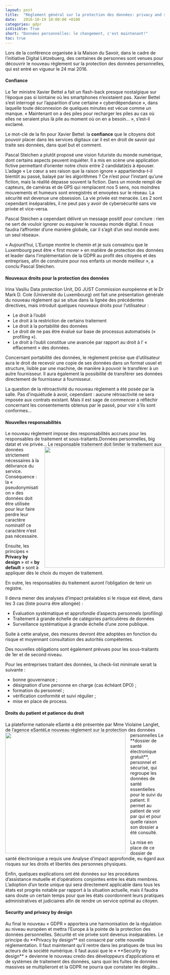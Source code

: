 ```yaml
---
layout: post
title:  "Règlement général sur la protection des données: privacy and security by design"
date:   2016-10-19 10:00:00 +0100
categories: gdpr
isVisible: True
short: "Données personnelles: le changement, c'est maintenant!"
toc: true
---
```

Lors de la conférence organisée à la Maison du Savoir, dans le cadre de l’initiative Digital Lëtzebuerg, des centaines de personnes sont venues pour découvrir le nouveau règlement sur la protection des données personnelles, qui est entré en vigueur le 24 mai 2016.

<h4 class="titre-page">Confiance</h4>
Le 1er ministre Xavier Bettel a fait un flash-back presque nostalgique sur l’époque pas si lointaine où les smartphones n’existaient pas. Xavier Bettel  s’est interrogé sur l’apparition d’une certaine « cyberdépendance », dans laquelle toute déconnexion de quelques minutes est vécue comme un manque. « Maintenant on a des piles pour recharger les piles au cas où elles ne seraient plus là pile au moment où on en a besoin… », s’est-il exclamé.

Le mot-clé de la fin pour Xavier Bettel: la **confiance** que le citoyens doit pouvoir placer dans les services digitaux car il est en droit de savoir qui traite ses données, dans quel but et comment.

Pascal Steichen a plutôt proposé une vision futuriste du monde numérique, dont certains aspects peuvent inquiéter. Il a mis en scène une application fictive permettant d’orienter notre choix entre 2 candidat(e)s à épouser. L’adage « Le cœur a ses raison que la raison ignore » appartiendra-t-il bientôt au passé, balayé par les algorithmes ? Ce n’est pour l’instant qu’une fiction, mais la réalité dépasse souvent la fiction. Dans un monde rempli de capteurs, de caméras et de GPS qui remplacent nos 5 sens, nos moindres mouvements et humeurs sont enregistrés et envoyées sur le réseau. La sécurité est devenue une obsession. La vie privée est menacée. Les 2 sont cependant inséparables, il ne peut pas y avoir de cybersécurité sans vie privée et vice-versa.

Pascal Steichen a cependant délivré un message positif pour conclure : rien ne sert de vouloir ignorer ou esquiver le nouveau monde digital. Il nous faudra l’affronter d’une manière globale, car il s’agit d’un seul monde avec un seul réseau».

« Aujourd’hui, L’Europe montre le chemin et je suis convaincu que le Luxembourg peut être « first mover » en matière de protection des données et leader dans l’implémentation de la GDPR au profit des citoyens et des entreprises, afin de construire pour nos enfants un monde meilleur », a conclu Pascal Steichen.

<h4 class="titre-page">Nouveaux droits pour la protection des données</h4>
Irina Vasiliu Data protection Unit, DG JUST Commission européenne et le Dr Mark D. Cole (Université du Luxembourg) ont fait une présentation générale du nouveau règlement qui se situe dans la lignée des précédentes directives, mais introduit quelques nouveaux droits pour l’utilisateur :

* Le droit à l’oubli
* Le droit à la restriction de certains traitement
* Le droit à la portabilité des données
* Le droit de ne pas être évalué sur base de processus automatisés (« profiling »).
* Le droit à l’oubli constitue une avancée par rapport au droit à l’ « effacement » des données.

Concernant portabilité des données, le règlement précise que d’utilisateur aura le droit de recevoir une copie de ses données dans un format usuel et structure, lisible par une machine, de manière à pouvoir le transférer à un autre fournisseur. Il aura également la possibilité de transférer ses données directement de fournisseur à fournisseur.

La question de la rétroactivité du nouveau règlement a été posée par la salle. Pas d’inquiétude à avoir, cependant : aucune rétroactivité ne sera imposée aux contrats existant.  Mais il est sage de commencer à réfléchir concernant les consentements obtenus par le passé, pour voir s’ils sont conformes…

<h4 class="titre-page">Nouvelles responsabilités</h4>
Le nouveau règlement impose des responsabilités accrues pour les responsables de traitement et sous-traitants.Données personnelles, big datat et vie privée...

<img src="{{ '/assets/img/201610/pascal-steichen-7.jpg' | relative_url }}" style="float:right; width:380px; margin-left: 15px;" />
Le responsable traitement doit limiter le traitement aux données strictement nécessaires à la délivrance du service. Conséquence : la « pseudonymisation » des données doit être utilisée pour leur faire perdre leur caractère nominatif ce caractère n’est pas nécessaire.

Ensuite, les principes « **Privacy by design** » et « **by default** » sont à appliquer dès le choix du moyen de traitement.

En outre, les responsables du traitement auront l’obligation de tenir un registre.

Il devra mener des analyses d’impact préalables si le risque est élevé, dans les 3 cas (liste pourra être allongée) :

* Évaluation systématique et approfondie d’aspects personnels (profiling)
* Traitement à grande échelle de catégories particulières de données
* Surveillance systématique à grande échelle d’une zone publique.

Suite à cette analyse, des mesures devront être adoptées en fonction du risque et moyennant consultation des autorités compétentes.

Des nouvelles obligations sont également prévues pour les sous-traitants de 1er et de second niveau.

Pour les entreprises traitant des données, la check-list minimale serait la suivante :

* bonne gouvernance ;
* désignation d’une personne en charge (cas échéant DPO) ;
* formation du personnel ;
* vérification conformité et suivi régulier ;
* mise en place de process.

<h4 class="titre-page">Droits du patient et patience du droit</h4>
La plateforme nationale eSanté a été présentée par Mme Violaine Langlet, de l’agence eSantéLe nouveau réglement sur la protection des données personnelles

<img src="{{ '/assets/img/201610/pascal-steichen-10.jpg' | relative_url }}" style="float:left; width:380px; margin-right: 15px;" />
Le **dossier de santé électronique gratuit**, personnel et sécurisé, qui regroupe les données de santé essentielles pour le suivi du patient. Il permet au patient de voir par qui et pour quelle raison son dossier a été consulté.

La mise en place de ce dossier de santé électronique a requis une Analyse d’impact approfondie, eu égard aux risques sur les droits et libertés des personnes physiques.

Enfin, quelques explications ont été données sur les procédures d’assistance mutuelle et d’opérations conjointes entre les états membres. L’adoption d’un texte unique qui sera directement applicable dans tous les états est progrès notable par rapport à la situation actuelle, mais il faudra sans doute un certain temps pour que les états coordonnent leurs pratiques administratives et judiciaires afin de rendre un service optimal au citoyen.

<h4 class="titre-page">Security and privacy by design</h4>
Au final le nouveau « GDPR » apportera une harmonisation de la régulation au niveau européen et mettra l’Europe à la pointe de la protection des données personnelles. Sécurité et vie privée sont devenus inséparables. Le principe du **Privacy by design** est consacré par cette nouvelle réglementation. Il faut maintenant qu’il rentre dans les pratiques de tous les acteurs de la société numérique. Il faut aussi que le « **Security by design** » devienne le nouveau credo des développeurs d’applications et de systèmes de traitement des données, sans quoi les fuites de données massives se multiplieront et la GDPR ne pourra que constater les dégâts…
